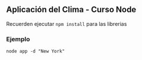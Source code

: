 ## Aplicación del Clima - Curso Node

Recuerden ejecutar ```npm install``` para las librerias 

### Ejemplo
```
node app -d "New York"
```